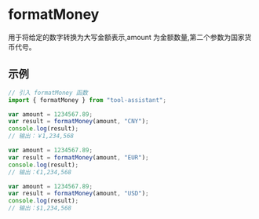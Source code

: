 # formatMoney

用于将给定的数字转换为大写金额表示,amount 为金额数量,第二个参数为国家货币代号。

## 示例

```javascript
// 引入 formatMoney 函数
import { formatMoney } from "tool-assistant";

var amount = 1234567.89;
var result = formatMoney(amount, "CNY");
console.log(result);
// 输出：￥1,234,568

var amount = 1234567.89;
var result = formatMoney(amount, "EUR");
console.log(result);
// 输出：€1,234,568

var amount = 1234567.89;
var result = formatMoney(amount, "USD");
console.log(result);
// 输出：$1,234,568
```
